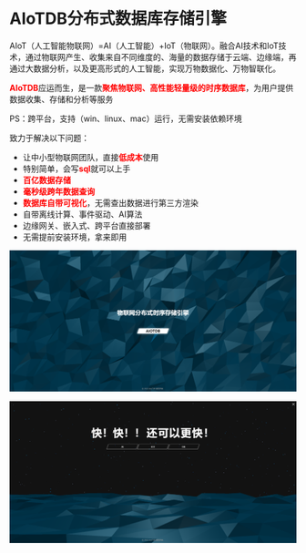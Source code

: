 # AIoTDB分布式数据库存储引擎



AIoT（人工智能物联网）=AI（人工智能）+IoT（物联网）。融合AI技术和IoT技术，通过物联网产生、收集来自不同维度的、海量的数据存储于云端、边缘端，再通过大数据分析，以及更高形式的人工智能，实现万物数据化、万物智联化。

<b style="color:red">AIoTDB</b>应运而生，是一款<b style="color:red">聚焦物联网、高性能轻量级的时序数据库</b>，为用户提供数据收集、存储和分析等服务

PS：跨平台，支持（win、linux、mac）运行，无需安装依赖环境



致力于解决以下问题：

- 让中小型物联网团队，直接<b style="color:red">低成本</b>使用
- 特别简单，会写<b style="color:red">sql</b>就可以上手
- <b style="color:red">百亿数据存储</b>
- <b style="color:red">毫秒级跨年数据查询</b>
- <b style="color:red">数据库自带可视化</b>，无需查出数据进行第三方渲染
- 自带离线计算、事件驱动、AI算法
- 边缘网关、嵌入式、跨平台直接部署
- 无需提前安装环境，拿来即用



![image-20220917181609059](/docs/assets/image-20220917181609059.png)

![image-20220917181635091](/docs/assets/image-20220917181635091.png)

